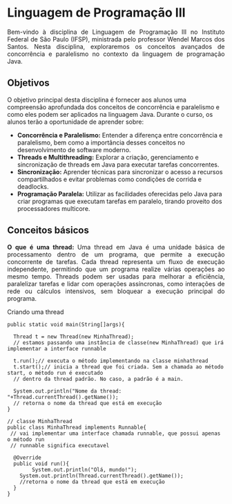 # Linguagem de Programação III
<p align="justify">Bem-vindo à disciplina de Linguagem de Programação III no Instituto Federal de São Paulo (IFSP), ministrada pelo professor Wendel Marcos dos Santos. Nesta disciplina, exploraremos os conceitos avançados de concorrência e paralelismo no contexto da linguagem de programação Java.
</p>

<h2>Objetivos</h2>
<p>O objetivo principal desta disciplina é fornecer aos alunos uma compreensão aprofundada dos conceitos de concorrência e paralelismo e como eles podem ser aplicados na linguagem Java. Durante o curso, os alunos terão a oportunidade de aprender sobre:
</p>

* <strong>Concorrência e Paralelismo:</strong> Entender a diferença entre concorrência e paralelismo, bem como a importância desses conceitos no desenvolvimento de software moderno.
* <strong>Threads e Multithreading:</strong> Explorar a criação, gerenciamento e sincronização de threads em Java para executar tarefas concorrentes.
* <strong>Sincronização:</strong> Aprender técnicas para sincronizar o acesso a recursos compartilhados e evitar problemas como condições de corrida e deadlocks.
* <strong>Programação Paralela:</strong> Utilizar as facilidades oferecidas pelo Java para criar programas que executam tarefas em paralelo, tirando proveito dos processadores multicore.

<h2>Conceitos básicos
</h2>
<p align="justify"><strong>O que é uma thread: </strong>Uma thread em Java é uma unidade básica de processamento dentro de um programa, que permite a execução concorrente de tarefas. Cada thread representa um fluxo de execução independente, permitindo que um programa realize várias operações ao mesmo tempo. Threads podem ser usadas para melhorar a eficiência, paralelizar tarefas e lidar com operações assíncronas, como interações de rede ou cálculos intensivos, sem bloquear a execução principal do programa.
</p>

Criando uma thread
```
public static void main(String[]args){

  Thread t = new Thread(new MinhaThread);
  // estamos passando uma instância de classe(new MinhaThread) que irá implementar a interface runnable

  t.run();// executa o método implementando na classe minhathread
  t.start();// inicia a thread que foi criada. Sem a chamada ao método start, o método run é executado
  // dentro da thread padrão. No caso, a padrão é a main.

  System.out.println("Nome da thread: "+Thread.currentThread().getName());
  // retorna o nome da thread que está em execução
}

// classe MinhaThread
public class MinhaThread implements Runnable{
 // vai implementar uma interface chamada runnable, que possui apenas o método run
 // runnable significa executavel

  @Override
  public void run(){
    	System.out.println("Olá, mundo!");
	System.out.println(Thread.currentThread().getName());
	//retorna o nome da thread que está em execução
  }
}

```






